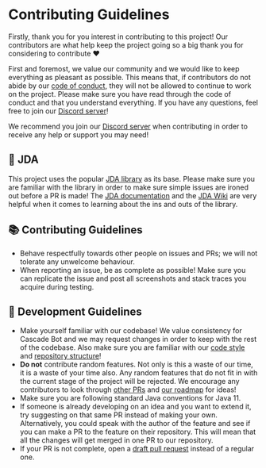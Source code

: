 # Contributing Guidelines

Firstly, thank you for you interest in contributing to this project! Our contributors are what help keep the project going so a big thank you for considering to contribute ❤

First and foremost, we value our community and we would like to keep everything as pleasant as possible. This means that, if contributors do not abide by our [code of conduct](CODE_OF_CONDUCT.md), they will not be allowed to continue to work on the project. Please make sure you have read through the code of conduct and that you understand everything. If you have any questions, feel free to join our [Discord server](http://discord.cascadebot.org/)!

We recommend you join our [Discord server](https://discord.cascadebot.org/) when contributing in order to receive any help or support you may need!

## 🤖 JDA
This project uses the popular [JDA library](https://github.com/DV8FromTheWorld/JDA) as its base. Please make sure you are familiar with the library in order to make sure simple issues are ironed out before a PR is made! The [JDA documentation](https://ci.dv8tion.net/job/JDA/javadoc/index.html?overview-summary.html) and the [JDA Wiki](https://github.com/DV8FromTheWorld/JDA/wiki) are very helpful when it comes to learning about the ins and outs of the library.

## 📚 Contributing Guidelines
 - Behave respectfully towards other people on issues and PRs; we will not tolerate any unwelcome behaviour.
 - When reporting an issue, be as complete as possible! Make sure you can replicate the issue and post all screenshots and stack traces you acquire during testing.

## 📖 Development Guidelines
 - Make yourself familiar with our codebase! We value consistency for Cascade Bot and we may request changes in order to keep with the rest of the codebase. Also make sure you are familiar with our [code style](https://github.com/CascadeBot/CascadeBot/wiki/Code-Style) and [repository structure](https://github.com/CascadeBot/CascadeBot/wiki/Repository-Structure)!
 - **Do not** contribute random features. Not only is this a waste of our time, it is a waste of your time also. Any random features that do not fit in with the current stage of the project will be rejected. We encourage any contributors to look through [other PRs](https://github.com/CascadeBot/CascadeBot/pulls) and [our roadmap](https://github.com/orgs/CascadeBot/projects/3) for ideas! 
 - Make sure you are following standard Java conventions for Java 11.
 - If someone is already developing on an idea and you want to extend it, try suggesting on that same PR instead of making your own. Alternatively, you could speak with the author of the feature and see if you can make a PR to the feature on their repository. This will mean that all the changes will get merged in one PR to our repository.
 - If your PR is not complete, open a [draft pull request](https://github.blog/2019-02-14-introducing-draft-pull-requests/) instead of a regular one.